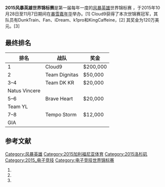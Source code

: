 **2015风暴英雄世界锦标赛**是第一届每年一度的[风暴英雄](../Page/风暴英雄.md "wikilink")世界锦标赛 ，于2015年10月28日至11月7日期间在[暴雪嘉年华](../Page/暴雪嘉年华.md "wikilink")举办。\[1\] Cloud9获得了本次世锦赛冠军，其队员有DunkTrain、Fan、iDream、k1pro和KingCaffeine，\[2\] 其奖金为120万美元。\[3\]

## 最终排名

| 排名            | 战队            | 奖金       |
| ------------- | ------------- | -------- |
| 1             | Cloud9        | $200,000 |
| 2             | Team Dignitas | $50,000  |
| 3–4           | Team DK KR    | $20,000  |
| Natus Vincere |               |          |
| 5–6           | Brave Heart   | $20,000  |
| Team YL       |               |          |
| 7–8           | Tempo Storm   | $12,000  |
| GIA           |               |          |

## 参考文献

[Category:风暴英雄](https://zh.wikipedia.org/wiki/Category:风暴英雄 "wikilink") [Category:2015加利福尼亚体育](https://zh.wikipedia.org/wiki/Category:2015加利福尼亚体育 "wikilink") [Category:2015洛杉矶](https://zh.wikipedia.org/wiki/Category:2015洛杉矶 "wikilink") [Category:2015_电子竞技](https://zh.wikipedia.org/wiki/Category:2015_电子竞技 "wikilink") [Category:电子竞技世界锦标赛](https://zh.wikipedia.org/wiki/Category:电子竞技世界锦标赛 "wikilink")

1.
2.
3.